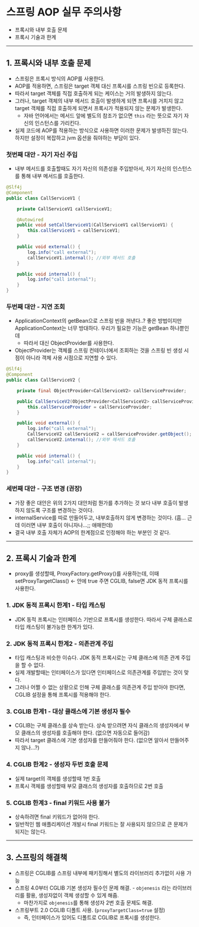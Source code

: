 # 스프링 AOP 실무 주의사항
 * 프록시와 내부 호출 문제
 * 프록시 기술과 한계

---

## 1. 프록시와 내부 호출 문제
 * 스프링은 프록시 방식의 AOP를 사용한다.
 * AOP를 적용하면, 스프링은 target 객체 대신 프록시를 스프링 빈으로 등록한다.
 * 따라서 target 객체를 직접 호출하게 되는 케이스는 거의 발생하지 않는다.
 * 그러나, target 객체의 내부 메서드 호출이 발생하게 되면 프록시를 거치지 않고 target 객체를 직접 호출하게 되면서 프록시가 적용되지 않는 문제가 발생한다.
    * 자바 언어에서는 메서드 앞에 별도의 참조가 없으면 `this` 라는 뜻으로 자기 자신의 인스턴스를 가리킨다.
 * 실제 코드에 AOP를 적용하는 방식으로 사용하면 이러한 문제가 발생하진 않는다. 하지만 설정이 복잡하고 jvm 옵션을 줘야하는 부담이 있다.  


### 첫번째 대안 - 자기 자신 주입
 * 내부 메서드를 호출할때도 자기 자신의 의존성을 주입받아서, 자기 자신의 인스턴스를 통해 내부 메서드를 호출한다.

```java
@Slf4j
@Component
public class CallServiceV1 {

    private CallServiceV1 callServiceV1;

    @Autowired
    public void setCallServiceV1(CallServiceV1 callServiceV1) {
        this.callServiceV1 = callServiceV1;
    }

    public void external() {
        log.info("call external");
        callServiceV1.internal(); //외부 메서드 호출
    }

    public void internal() {
        log.info("call internal");
    }
}
```


### 두번째 대안 - 지연 조회
 * ApplicationContext의 getBean으로 스프링 빈을 꺼낸다..? 좋은 방법이지만 ApplicationContext는 너무 방대하다. 우리가 필요한 기능은 getBean 하나뿐인데
    * 따라서 대신 ObjectProvider를 사용한다.
 * ObjectProvider는 객체를 스프링 컨테이너에서 조회하는 것을 스프링 빈 생성 시점이 아니라 객체 사용 시점으로 지연할 수 있다.
```java
@Slf4j
@Component
public class CallServiceV2 {

    private final ObjectProvider<CallServiceV2> callServiceProvider;

    public CallServiceV2(ObjectProvider<CallServiceV2> callServiceProvider) {
        this.callServiceProvider = callServiceProvider;
    }

    public void external() {
        log.info("call external");
        CallServiceV2 callServiceV2 = callServiceProvider.getObject();
        callServiceV2.internal(); //외부 메서드 호출
    }

    public void internal() {
        log.info("call internal");
    }
}
```

### 세번째 대안 - 구조 변경 (권장)
 * 가장 좋은 대안은 위의 2가지 대안처럼 뭔가를 추가하는 것 보다 내부 호출이 발생하지 않도록 구조를 변경하는 것이다.
 * internalService를 따로 만들어두고, 내부호출하지 않게 변경하는 것이다. (흠... 근데 이러면 내부 호출이 아니자나...;; 애매한데)
 * 결국 내부 호출 자체가 AOP의 한계점으로 인정해야 하는 부분인 것 같다.

---

## 2. 프록시 기술과 한계
 * proxy를 생성할때, ProxyFactory.getProxy()를 사용하는데, 이때 setProxyTargetClass() <- 안에 true 주면 CGLIB, false면 JDK 동적 프록시를 사용한다.

### 1. JDK 동적 프록시 한계1 - 타입 캐스팅
 * JDK 동적 프록시는 인터페이스 기반으로 프록시를 생성한다. 따라서 구체 클래스로 타입 캐스팅이 불가능한 한계가 있다.

### 2. JDK 동적 프록시 한계2 - 의존관계 주입
 * 타입 캐스팅과 비슷한 이슈다. JDK 동적 프록시로는 구체 클래스에 의존 관계 주입을 할 수 없다.
 * 실제 개발할때는 인터페이스가 있다면 인터페이스로 의존관계를 주입받는 것이 맞다.
 * 그러나 어쩔 수 없는 상황으로 인해 구체 클래스를 의존관계 주입 받아야 한다면, CGLIB 설정을 통해 프록시를 적용해야 한다.

### 3. CGLIB 한계1 - 대상 클래스에 기본 생성자 필수
 * CGLIB는 구체 클래스를 상속 받는다. 상속 받으려면 자식 클래스의 생성자에서 부모 클래스의 생성자를 호출해야 한다. (없으면 자동으로 들어감)
 * 따라서 target 클래스에 기본 생성자를 만들어줘야 한다. (없으면 알아서 만들어주지 않나...?)

### 4. CGLIB 한계2 - 생성자 두번 호출 문제
 * 실제 target의 객체를 생성할때 1번 호출
 * 프록시 객체를 생성할때 부모 클래스의 생성자를 호출하므로 2번 호출

### 5. CGLIB 한계3 - final 키워드 사용 불가
 * 상속하려면 final 키워드가 없어야 한다.
 * 일반적인 웹 애플리케이션 개발시 final 키워드는 잘 사용되지 않으므로 큰 문제가 되지는 않는다.

---

## 3. 스프링의 해결책
 * 스프링은 CGLIB를 스프링 내부에 패키징해서 별도의 라이브러리 추가없이 사용 가능
 * 스프링 4.0부터 CGLIB 기본 생성자 필수인 문제 해결. - `objenesis` 라는 라이브러리를 활용, 생성자없이 객체 생성할 수 있게 해줌.
    * 마찬가지로 `objenesis`를 통해 생성자 2번 호출 문제도 해결.
 * 스프링부트 2.0 CGLIB 디폴트 사용. (`proxyTargetClass=true` 설정)
    * 즉, 인터페이스가 있어도 디폴트로 CGLIB로 프록시를 생성한다.
